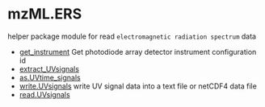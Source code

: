 # mzML.ERS

helper package module for read ``electromagnetic radiation spectrum`` data

+ [get_instrument](mzML.ERS/get_instrument.1) Get photodiode array detector instrument configuration id
+ [extract_UVsignals](mzML.ERS/extract_UVsignals.1) 
+ [as.UVtime_signals](mzML.ERS/as.UVtime_signals.1) 
+ [write.UVsignals](mzML.ERS/write.UVsignals.1) write UV signal data into a text file or netCDF4 data file
+ [read.UVsignals](mzML.ERS/read.UVsignals.1) 
